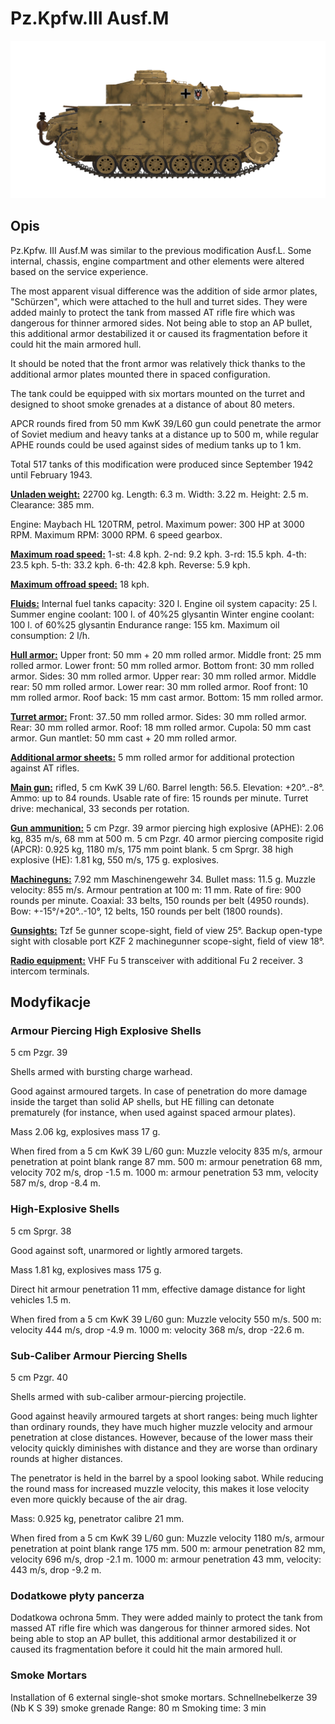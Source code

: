 # Pz.Kpfw.III Ausf.M

![_pziii-m](../images/_pziii-m.png)

## Opis

Pz.Kpfw. III Ausf.M was similar to the previous modification Ausf.L. Some internal, chassis, engine compartment and other elements were altered based on the service experience.

The most apparent visual difference was the addition of side armor plates, "Schürzen", which were attached to the hull and turret sides. They were added mainly to protect the tank from massed AT rifle fire which was dangerous for thinner armored sides. Not being able to stop an AP bullet, this additional armor destabilized it or caused its fragmentation before it could hit the main armored hull.

It should be noted that the front armor was relatively thick thanks to the additional armor plates mounted there in spaced configuration.

The tank could be equipped with six mortars mounted on the turret and designed to shoot smoke grenades at a distance of about 80 meters.

APCR rounds fired from 50 mm KwK 39/L60 gun could penetrate the armor of Soviet medium and heavy tanks at a distance up to 500 m, while regular APHE rounds could be used against sides of medium tanks up to 1 km.

Total 517 tanks of this modification were produced since September 1942 until February 1943.

<b><u>Unladen weight:</u></b> 22700 kg.
Length: 6.3 m.
Width: 3.22 m.
Height: 2.5 m.
Clearance: 385 mm.

Engine: Maybach HL 120TRM, petrol.
Maximum power: 300 HP at 3000 RPM.
Maximum RPM: 3000 RPM.
6 speed gearbox.

<b><u>Maximum road speed:</u></b>
1-st: 4.8 kph.
2-nd: 9.2 kph.
3-rd: 15.5 kph.
4-th: 23.5 kph.
5-th: 33.2 kph.
6-th: 42.8 kph.
Reverse: 5.9 kph.

<b><u>Maximum offroad speed:</u></b> 18 kph.

<b><u>Fluids:</u></b>
Internal fuel tanks capacity: 320 l.
Engine oil system capacity: 25 l.
Summer engine coolant: 100 l. of 40%25 glysantin
Winter engine coolant: 100 l. of 60%25 glysantin
Endurance range: 155 km.
Maximum oil consumption: 2 l/h.

<b><u>Hull armor:</u></b>
Upper front: 50 mm + 20 mm rolled armor.
Middle front: 25 mm rolled armor.
Lower front: 50 mm rolled armor.
Bottom front: 30 mm rolled armor.
Sides: 30 mm rolled armor.
Upper rear: 30 mm rolled armor.
Middle rear: 50 mm rolled armor.
Lower rear: 30 mm rolled armor.
Roof front: 10 mm rolled armor.
Roof back: 15 mm cast armor.
Bottom: 15 mm rolled armor.

<b><u>Turret armor:</u></b>
Front: 37..50 mm rolled armor.
Sides: 30 mm rolled armor.
Rear: 30 mm rolled armor.
Roof: 18 mm rolled armor.
Cupola: 50 mm cast armor.
Gun mantlet: 50 mm cast + 20 mm rolled armor.

<b><u>Additional armor sheets:</u></b>
5 mm rolled armor for additional protection against AT rifles.

<b><u>Main gun:</u></b> rifled, 5 cm KwK 39 L/60.
Barrel length: 56.5.
Elevation: +20°..-8°.
Ammo: up to 84 rounds.
Usable rate of fire: 15 rounds per minute.
Turret drive: mechanical, 33 seconds per rotation.

<b><u>Gun ammunition:</u></b>
5 cm Pzgr. 39 armor piercing high explosive (APHE): 2.06 kg, 835 m/s, 68 mm at 500 m.
5 cm Pzgr. 40 armor piercing composite rigid (APCR): 0.925 kg, 1180 m/s, 175 mm point blank.
5 cm Sprgr. 38 high explosive (HE): 1.81 kg, 550 m/s, 175 g. explosives.

<b><u>Machineguns:</u></b> 7.92 mm Maschinengewehr 34.
Bullet mass: 11.5 g.
Muzzle velocity: 855 m/s.
Armour pentration at 100 m: 11 mm.
Rate of fire: 900 rounds per minute.
Coaxial: 33 belts, 150 rounds per belt (4950 rounds).
Bow: +-15°/+20°..-10°, 12 belts, 150 rounds per belt (1800 rounds).

<b><u>Gunsights:</u></b>
Tzf 5e gunner scope-sight, field of view 25°.
Backup open-type sight with closable port
KZF 2 machinegunner scope-sight, field of view 18°.

<b><u>Radio equipment:</u></b>
VHF Fu 5 transceiver with additional Fu 2 receiver.
3 intercom terminals.


## Modyfikacje


### Armour Piercing High Explosive Shells

5 cm Pzgr. 39

Shells armed with bursting charge warhead.

Good against armoured targets. In case of penetration do more damage inside the target than solid AP shells, but HE filling can detonate prematurely (for instance, when used against spaced armour plates).

Mass 2.06 kg, explosives mass 17 g.

When fired from a 5 cm KwK 39 L/60 gun:
Muzzle velocity 835 m/s, armour penetration at point blank range 87 mm.
500 m: armour penetration 68 mm, velocity 702 m/s, drop -1.5 m.
1000 m: armour penetration 53 mm, velocity 587 m/s, drop -8.4 m.


### High-Explosive Shells

5 cm Sprgr. 38

Good against soft, unarmored or lightly armored targets.

Mass 1.81 kg, explosives mass 175 g.

Direct hit armour penetration 11 mm, effective damage distance for light vehicles 1.5 m.

When fired from a 5 cm KwK 39 L/60 gun:
Muzzle velocity 550 m/s.
500 m: velocity 444 m/s, drop -4.9 m.
1000 m: velocity 368 m/s, drop -22.6 m.


### Sub-Caliber Armour Piercing Shells

5 cm Pzgr. 40

Shells armed with sub-caliber armour-piercing projectile.

Good against heavily armoured targets at short ranges: being much lighter than ordinary rounds, they have much higher muzzle velocity and armour penetration at close distances. However, because of the lower mass their velocity quickly diminishes with distance and they are worse than ordinary rounds at higher distances.

The penetrator is held in the barrel by a spool looking sabot. While reducing the round mass for increased muzzle velocity, this makes it lose velocity even more quickly because of the air drag.

Mass: 0.925 kg, penetrator calibre 21 mm.

When fired from a 5 cm KwK 39 L/60 gun:
Muzzle velocity 1180 m/s, armour penetration at point blank range 175 mm.
500 m: armour penetration 82 mm, velocity 696 m/s, drop -2.1 m.
1000 m: armour penetration 43 mm, velocity: 443 m/s, drop -9.2 m.


### Dodatkowe płyty pancerza

Dodatkowa ochrona 5mm. They were added mainly to protect the tank from massed AT rifle fire which was dangerous for thinner armored sides. Not being able to stop an AP bullet, this additional armor destabilized it or caused its fragmentation before it could hit the main armored hull.


### Smoke Mortars

Installation of 6 external single-shot smoke mortars.
Schnellnebelkerze 39 (Nb K S 39) smoke grenade
Range: 80 m
Smoking time: 3 min